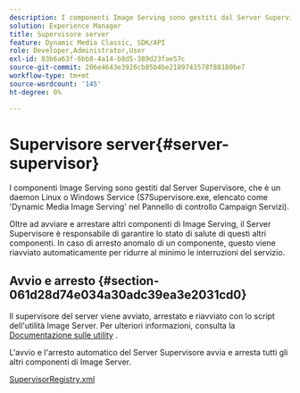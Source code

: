 ```yaml
---
description: I componenti Image Serving sono gestiti dal Server Supervisore, che è un daemon Linux o Windows Service (S7Supervisore.exe, elencato come 'Dynamic Media Image Serving' nel Pannello di controllo Campaign Servizi).
solution: Experience Manager
title: Supervisore server
feature: Dynamic Media Classic, SDK/API
role: Developer,Administrator,User
exl-id: 83b6a63f-6bb8-4a14-b8d5-389d23fae57c
source-git-commit: 206e4643e3926cb85b4be2189743578f88180be7
workflow-type: tm+mt
source-wordcount: '145'
ht-degree: 0%

---
```


# Supervisore server{#server-supervisor}

I componenti Image Serving sono gestiti dal Server Supervisore, che è un daemon Linux o Windows Service (S7Supervisore.exe, elencato come &#39;Dynamic Media Image Serving&#39; nel Pannello di controllo Campaign Servizi).

Oltre ad avviare e arrestare altri componenti di Image Serving, il Server Supervisore è responsabile di garantire lo stato di salute di questi altri componenti. In caso di arresto anomalo di un componente, questo viene riavviato automaticamente per ridurre al minimo le interruzioni del servizio.

## Avvio e arresto {#section-061d28d74e034a30adc39ea3e2031cd0}

Il supervisore del server viene avviato, arrestato e riavviato con lo script dell&#39;utilità Image Server. Per ulteriori informazioni, consulta la [Documentazione sulle utility](../../../is-api/is-utils/utilities/c-location-of-utilities.md#concept-bae61e53344449af978502cac6be8b5f) .

L&#39;avvio e l&#39;arresto automatico del Server Supervisore avvia e arresta tutti gli altri componenti di Image Server.

[SupervisorRegistry.xml](../../../is-api/image-serving-api-ref/c-configuration-and-administration/r-server-configuration-files/r-supervisorregistry.md#reference-b55f37a7a7a044d19c1722f5130906c6)
